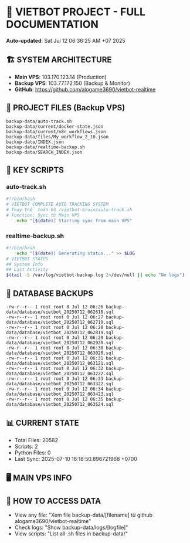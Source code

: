 # 🤖 VIETBOT PROJECT - FULL DOCUMENTATION
**Auto-updated**: Sat Jul 12 06:36:25 AM +07 2025

## 🏗️ SYSTEM ARCHITECTURE
- **Main VPS**: 103.170.123.14 (Production)
- **Backup VPS**: 103.77.172.150 (Backup & Monitor)
- **GitHub**: https://github.com/alogame3690/vietbot-realtime

## 📁 PROJECT FILES (Backup VPS)
```
backup-data/auto-track.sh
backup-data/current/docker-state.json
backup-data/current/n8n_workflows.json
backup-data/files/My_workflow_2_10.json
backup-data/INDEX.json
backup-data/realtime-backup.sh
backup-data/SEARCH_INDEX.json
```

## 🔧 KEY SCRIPTS
### auto-track.sh
```bash
#!/bin/bash
# VIETBOT COMPLETE AUTO TRACKING SYSTEM
# Thay thế toàn bộ /vietbot-brain/auto-track.sh
# Function: Sync từ Main VPS
    echo "[$(date)] Starting sync from main VPS"
```
### realtime-backup.sh
```bash
#!/bin/bash
    echo "[$(date)] Generating status..." >> $LOG
# VIETBOT STATUS
## System Info
## Last Activity
$(tail -5 /var/log/vietbot-backup.log 2>/dev/null || echo "No logs")
```

## 💾 DATABASE BACKUPS
```
-rw-r--r-- 1 root root 0 Jul 12 06:26 backup-data/database/vietbot_20250712_062618.sql
-rw-r--r-- 1 root root 0 Jul 12 06:27 backup-data/database/vietbot_20250712_062719.sql
-rw-r--r-- 1 root root 0 Jul 12 06:28 backup-data/database/vietbot_20250712_062819.sql
-rw-r--r-- 1 root root 0 Jul 12 06:29 backup-data/database/vietbot_20250712_062920.sql
-rw-r--r-- 1 root root 0 Jul 12 06:30 backup-data/database/vietbot_20250712_063020.sql
-rw-r--r-- 1 root root 0 Jul 12 06:31 backup-data/database/vietbot_20250712_063121.sql
-rw-r--r-- 1 root root 0 Jul 12 06:32 backup-data/database/vietbot_20250712_063222.sql
-rw-r--r-- 1 root root 0 Jul 12 06:33 backup-data/database/vietbot_20250712_063322.sql
-rw-r--r-- 1 root root 0 Jul 12 06:34 backup-data/database/vietbot_20250712_063423.sql
-rw-r--r-- 1 root root 0 Jul 12 06:35 backup-data/database/vietbot_20250712_063524.sql
```

## 📊 CURRENT STATE
- Total Files: 20582
- Scripts: 2
- Python Files: 0
- Last Sync: 2025-07-10 16:18:50.896721968 +0700

## 🖥️ MAIN VPS INFO


## 🚨 HOW TO ACCESS DATA
- View any file: "Xem file backup-data/[filename] từ github alogame3690/vietbot-realtime"
- Check logs: "Show backup-data/logs/[logfile]"
- View scripts: "List all .sh files in backup-data/"
